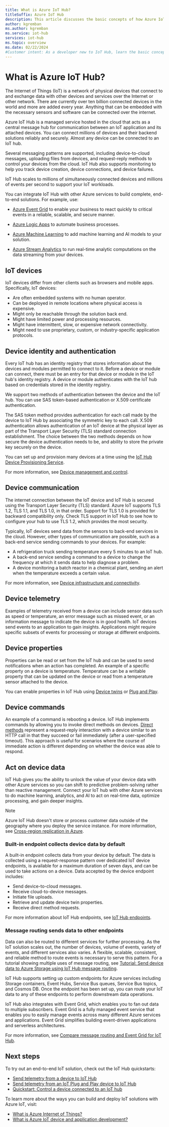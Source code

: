 ```yaml
---
title: What is Azure IoT Hub?
titleSuffix: Azure IoT Hub
description: This article discusses the basic concepts of how Azure IoT Hub helps users connect IoT applications and their attached devices.
author: kgremban
ms.author: kgremban
ms.service: iot-hub
services: iot-hub
ms.topic: overview
ms.date: 02/22/2024
#Customer intent: As a developer new to IoT Hub, learn the basic concepts.
---
```


# What is Azure IoT Hub?

The Internet of Things (IoT) is a network of physical devices that connect to and exchange data with other devices and services over the Internet or other network. There are currently over ten billion connected devices in the world and more are added every year. Anything that can be embedded with the necessary sensors and software can be connected over the internet.

Azure IoT Hub is a managed service hosted in the cloud that acts as a central message hub for communication between an IoT application and its attached devices. You can connect millions of devices and their backend solutions reliably and securely. Almost any device can be connected to an IoT hub.

Several messaging patterns are supported, including device-to-cloud messages, uploading files from devices, and request-reply methods to control your devices from the cloud. IoT Hub also supports monitoring to help you track device creation, device connections, and device failures.

IoT Hub scales to millions of simultaneously connected devices and millions of events per second to support your IoT workloads.

You can integrate IoT Hub with other Azure services to build complete, end-to-end solutions. For example, use:

- [Azure Event Grid](../event-grid/index.yml) to enable your business to react quickly to critical events in a reliable, scalable, and secure manner.

- [Azure Logic Apps](../logic-apps/index.yml) to automate business processes.

- [Azure Machine Learning](../machine-learning/index.yml) to add machine learning and AI models to your solution.

- [Azure Stream Analytics](../stream-analytics/index.yml) to run real-time analytic computations on the data streaming from your devices.

## IoT devices

IoT devices differ from other clients such as browsers and mobile apps. Specifically, IoT devices:

- Are often embedded systems with no human operator.
- Can be deployed in remote locations where physical access is expensive.
- Might only be reachable through the solution back end.
- Might have limited power and processing resources.
- Might have intermittent, slow, or expensive network connectivity.
- Might need to use proprietary, custom, or industry-specific application protocols.

## Device identity and authentication

Every IoT hub has an identity registry that stores information about the devices and modules permitted to connect to it. Before a device or module can connect, there must be an entry for that device or module in the IoT hub's identity registry. A device or module authenticates with the IoT hub based on credentials stored in the identity registry.

We support two methods of authentication between the device and the IoT hub. You can use SAS token-based authentication or X.509 certificate authentication.

The SAS token method provides authentication for each call made by the device to IoT Hub by associating the symmetric key to each call. X.509 authentication allows authentication of an IoT device at the physical layer as part of the Transport Layer Security (TLS) standard connection establishment. The choice between the two methods depends on how secure the device authentication needs to be, and ability to store the private key securely on the device.

You can set up and provision many devices at a time using the [IoT Hub Device Provisioning Service](../iot-dps/index.yml).

For more information, see [Device management and control](../iot/iot-overview-device-management.md).

## Device communication

The internet connection between the IoT device and IoT Hub is secured using the Transport Layer Security (TLS) standard. Azure IoT supports TLS 1.2, TLS 1.1, and TLS 1.0, in that order. Support for TLS 1.0 is provided for backward compatibility only. Check TLS support in IoT Hub to see how to configure your hub to use TLS 1.2, which provides the most security.

Typically, IoT devices send data from the sensors to back-end services in the cloud. However, other types of communication are possible, such as a back-end service sending commands to your devices. For example:

- A refrigeration truck sending temperature every 5 minutes to an IoT hub.
- A back-end service sending a command to a device to change the frequency at which it sends data to help diagnose a problem.
- A device monitoring a batch reactor in a chemical plant, sending an alert when the temperature exceeds a certain value.

For more information, see [Device infrastructure and connectivity](../iot/iot-overview-device-connectivity.md).

## Device telemetry

Examples of telemetry received from a device can include sensor data such as speed or temperature, an error message such as missed event, or an information message to indicate the device is in good health. IoT devices send events to an application to gain insights. Applications might require specific subsets of events for processing or storage at different endpoints.

## Device properties

Properties can be read or set from the IoT hub and can be used to send notifications when an action has completed. An example of a specific property on a device is temperature. Temperature can be a writable property that can be updated on the device or read from a temperature sensor attached to the device.

You can enable properties in IoT Hub using [Device twins](iot-hub-devguide-device-twins.md) or [Plug and Play](../iot/overview-iot-plug-and-play.md).

## Device commands

An example of a command is rebooting a device. IoT Hub implements commands by allowing you to invoke direct methods on devices. [Direct methods](iot-hub-devguide-direct-methods.md) represent a request-reply interaction with a device similar to an HTTP call in that they succeed or fail immediately (after a user-specified timeout). This approach is useful for scenarios where the course of immediate action is different depending on whether the device was able to respond.

## Act on device data

IoT Hub gives you the ability to unlock the value of your device data with other Azure services so you can shift to predictive problem-solving rather than reactive management. Connect your IoT hub with other Azure services to do machine learning, analytics, and AI to act on real-time data, optimize processing, and gain deeper insights.

>[!NOTE]
>Azure IoT Hub doesn't store or process customer data outside of the geography where you deploy the service instance. For more information, see [Cross-region replication in Azure](../availability-zones/cross-region-replication-azure.md).

### Built-in endpoint collects device data by default

A built-in endpoint collects data from your device by default. The data is collected using a request-response pattern over dedicated IoT device endpoints, is available for a maximum duration of seven days, and can be used to take actions on a device. Data accepted by the device endpoint includes:

- Send device-to-cloud messages.
- Receive cloud-to-device messages.
- Initiate file uploads.
- Retrieve and update device twin properties.
- Receive direct method requests.

For more information about IoT Hub endpoints, see [IoT Hub endpoints](iot-hub-devguide-endpoints.md).

### Message routing sends data to other endpoints

Data can also be routed to different services for further processing. As the IoT solution scales out, the number of devices, volume of events, variety of events, and different services also varies. A flexible, scalable, consistent, and reliable method to route events is necessary to serve this pattern. For a tutorial showing multiple uses of message routing, see  [Tutorial: Send device data to Azure Storage using IoT Hub message routing](tutorial-routing.md).

IoT Hub supports setting up custom endpoints for Azure services including Storage containers, Event Hubs, Service Bus queues, Service Bus topics, and Cosmos DB. Once the endpoint has been set up, you can route your IoT data to any of these endpoints to perform downstream data operations.

IoT Hub also integrates with Event Grid, which enables you to fan out data to multiple subscribers. Event Grid is a fully managed event service that enables you to easily manage events across many different Azure services and applications. Event Grid simplifies building event-driven applications and serverless architectures.

For more information, see [Compare message routing and Event Grid for IoT Hub](iot-hub-event-grid-routing-comparison.md).

## Next steps

To try out an end-to-end IoT solution, check out the IoT Hub quickstarts:

- [Send telemetry from a device to IoT Hub](quickstart-send-telemetry-cli.md)
- [Send telemetry from an IoT Plug and Play device to IoT Hub](../iot-develop/quickstart-send-telemetry-iot-hub.md?toc=/azure/iot-hub/toc.json&bc=/azure/iot-hub/breadcrumb/toc.json)
- [Quickstart: Control a device connected to an IoT hub](quickstart-control-device.md)

To learn more about the ways you can build and deploy IoT solutions with Azure IoT, visit:

- [What is Azure Internet of Things?](../iot/iot-introduction.md)
- [What is Azure IoT device and application development?](../iot-develop/about-iot-develop.md)
